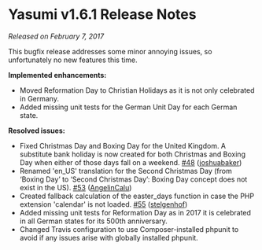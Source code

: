 # Yasumi v1.6.1 Release Notes

_Released on February 7, 2017_

This bugfix release addresses some minor annoying issues, so unfortunately no new features this time.

**Implemented enhancements:**
- Moved Reformation Day to Christian Holidays as it is not only celebrated in Germany.
- Added missing unit tests for the German Unit Day for each German state.

**Resolved issues:**
- Fixed Christmas Day and Boxing Day for the United Kingdom. A substitute bank holiday is now created for both Christmas and Boxing Day when either of those days fall on a weekend. [#48](https://github.com/azuyalabs/yasumi/issues/48) ([joshuabaker](https://github.com/joshuabaker))
- Renamed &#039;en_US&#039; translation for the Second Christmas Day (from ‘Boxing Day’ to ‘Second Christmas Day’: Boxing Day concept does not exist in the US). [#53](https://github.com/azuyalabs/yasumi/pull/53) ([AngelinCalu](https://github.com/AngelinCalu))
- Created fallback calculation of the easter_days function in case the PHP extension &#039;calendar&#039; is not loaded. [#55](https://github.com/azuyalabs/yasumi/pull/55) ([stelgenhof](https://github.com/stelgenhof))
- Added missing unit tests for Reformation Day as in 2017 it is celebrated in all German states for its 500th anniversary.
- Changed Travis configuration to use Composer-installed phpunit to avoid if any issues arise with globally installed phpunit.

